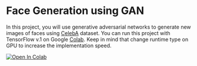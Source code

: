 # Face Generation using GAN

In this project, you will use generative adversarial networks to generate new images of faces using [CelebA](http://mmlab.ie.cuhk.edu.hk/projects/CelebA.html) dataset. You can run this project with TensorFlow v.1 on Google [Colab](https://colab.research.google.com/github/farrokhkarimi/face_gen_GAN/blob/master/face_gen_GAN.ipynb). Keep in mind that change runtime type on GPU to increase the implementation speed.

[![Open In Colab](https://colab.research.google.com/assets/colab-badge.svg)](https://colab.research.google.com/github/farrokhkarimi/face_gen_GAN/blob/master/face_gen_GAN.ipynb)
